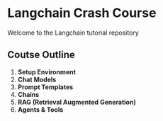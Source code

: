 # Langchain Crash Course

Welcome to the Langchain tutorial repository

## Coutse Outline
1. **Setup Environment**
2. **Chat Models**
3. **Prompt Templates**
4. **Chains**
5. **RAG (Retrieval Augmented Generation)**
6. **Agents & Tools**
